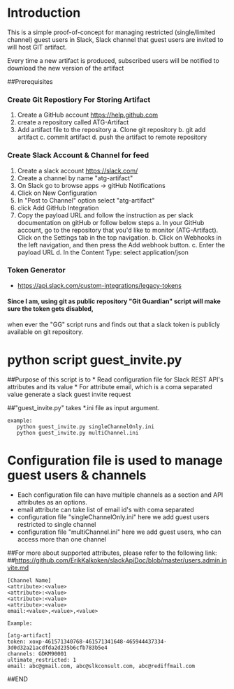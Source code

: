 
#  Introduction
This is a simple proof-of-concept for managing restricted (single/limited channel) 
guest users in Slack, Slack channel that guest users are invited to will host 
GIT artifact.

Every time a new artifact is produced, subscribed users will be notified to 
download the new version of the artifact


##Prerequisites

###  Create Git Repostiory For Storing Artifact
1. Create a GitHub account https://help.github.com
2. create a repository called ATG-Artifact
3. Add artifact file to the repository
    a. Clone git repository 
    b. git add  artifact 
    c. commit artifact 
    d. push the artifact to remote repository
    

###  Create Slack Account & Channel for feed
1. Create a slack account https://slack.com/
2. Create a channel by name "atg-artifact"
3. On Slack go to browse apps -> gitHub Notifications
4. Click on New Configuration
5. In "Post to Channel" option select "atg-artifact"
6. click Add GitHub Integration
7. Copy the payload URL and follow the instruction as per slack documentation on gitHub or follow below steps
    a. In your GitHub account, go to the repository that you'd like to monitor (ATG-Artifact). 
       Click on the Settings tab in the top navigation.
    b. Click on Webhooks in the left navigation, and then press the Add webhook button.
    c. Enter the payload URL
    d. In the Content Type: select application/json

###  Token Generator    
* https://api.slack.com/custom-integrations/legacy-tokens
#### Since I am, using git as public repository "Git Guardian" script will make sure the token gets disabled,
when ever the "GG" script runs and finds out that a slack token is publicly available on git repository.

#  python script guest_invite.py 

##Purpose of this script is to 
     * Read configuration file for Slack REST API's  attributes and its value
     * For attribute email, which is a coma separated value generate a slack 
	   guest invite request

##"guest_invite.py" takes *.ini file as input argument.

```
example:
   python guest_invite.py singleChannelOnly.ini	
   python guest_invite.py multiChannel.ini
```
#  Configuration file is used to manage guest users & channels

* Each configuration file can have multiple channels as a section and
    API attributes as an options.
* email attribute can take list of email id's with coma separated 
* configuration file "singleChannelOnly.ini" here we add guest users restricted to single channel
* configuration file  "multiChannel.ini" here we add guest users, who can access more than 
    one channel

##For more about supported attributes, please refer to the following link:
##https://github.com/ErikKalkoken/slackApiDoc/blob/master/users.admin.invite.md
```	
[Channel Name]
<attribute>:<value>
<attribute>:<value>
<attribute>:<value>
<attribute>:<value>
email:<value>,<value>,<value>

Example:

[atg-artifact]
token: xoxp-461571340768-461571341648-465944437334-3d0d32a21acdfda2d235b6cfb783b5e4    
channels: GDKM90001
ultimate_restricted: 1
email: abc@gmail.com, abc@slkconsult.com, abc@rediffmail.com
```


##END
